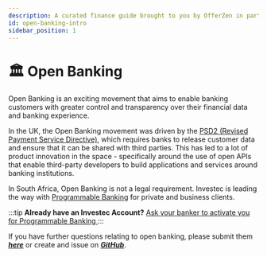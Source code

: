 ```yaml
---
description: A curated finance guide brought to you by OfferZen in partnership with Investec.
id: open-banking-intro
sidebar_position: 1
---
```



# 🏛 Open Banking

Open Banking is an exciting movement that aims to enable banking customers with greater control and transparency over their financial data and banking experience.

In the UK, the Open Banking movement was driven by the [PSD2 (Revised Payment Service Directive)](https://en.wikipedia.org/wiki/Payment_Services_Directive), which requires banks to release customer data and ensure that it can be shared with third parties. This has led to a lot of product innovation in the space - specifically around the use of open APIs that enable third-party developers to build applications and services around banking institutions.

In South Africa, Open Banking is not a legal requirement. Investec is leading the way with [Programmable Banking](https://www.investec.com/en_za/banking/programmable-banking.html) for private and business clients.

:::tip
**Already have an Investec Account?** [Ask your banker to activate you for Programmable Banking ](https://www.investec.com/en_za/banking/programmable-banking.html)
:::

If you have further questions relating to open banking, please submit them [_**here**_](https://8malmkzgvs8.typeform.com/to/oLVWxa8r?) or create and issue on [_**GitHub**_](https://github.com/OfferZen-Community/developers-finance/issues).

